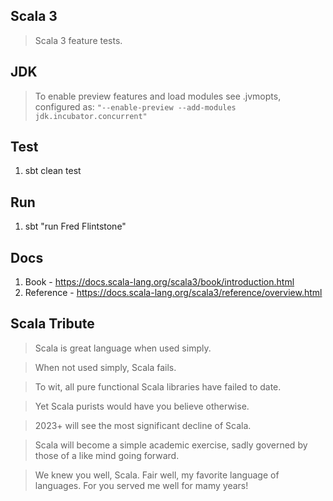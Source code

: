 Scala 3
-------
>Scala 3 feature tests.

JDK
---
>To enable preview features and load modules see .jvmopts, configured
>as: ```"--enable-preview --add-modules jdk.incubator.concurrent"```

Test
----
1. sbt clean test

Run
---
1. sbt "run Fred Flintstone"

Docs
----
1. Book - https://docs.scala-lang.org/scala3/book/introduction.html
2. Reference - https://docs.scala-lang.org/scala3/reference/overview.html

Scala Tribute
-------------
>Scala is great language when used simply.

>When not used simply, Scala fails. 

>To wit, all pure functional Scala libraries have failed to date.

>Yet Scala purists would have you believe otherwise.

>2023+ will see the most significant decline of Scala.

>Scala will become a simple academic exercise, sadly governed by those of a like mind going forward.

>We knew you well, Scala. Fair well, my favorite language of languages. For you served me well for mamy years!